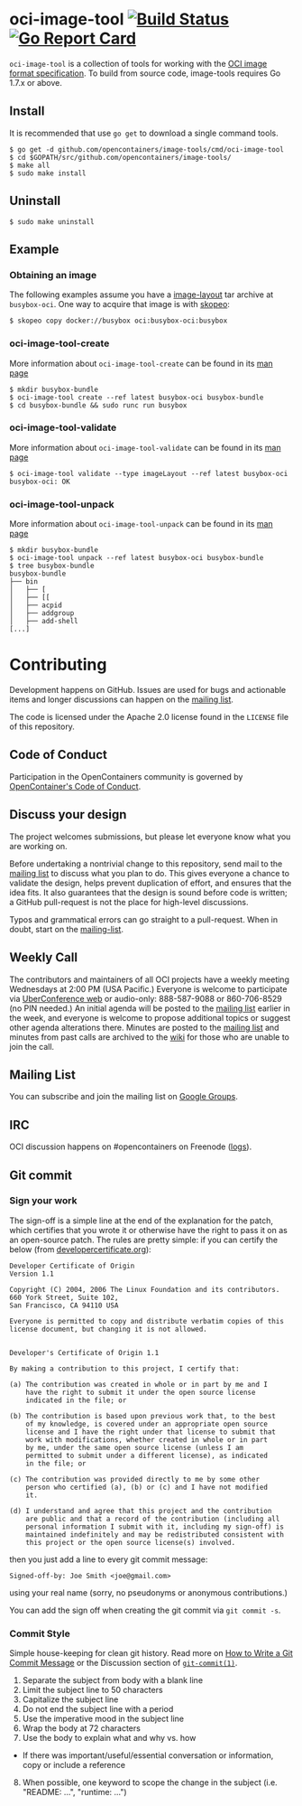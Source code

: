 # oci-image-tool [![Build Status](https://travis-ci.org/opencontainers/image-tools.svg?branch=master)](https://travis-ci.org/opencontainers/image-tools)[![Go Report Card](https://goreportcard.com/badge/github.com/opencontainers/image-tools)](https://goreportcard.com/report/github.com/opencontainers/image-tools)

`oci-image-tool` is a collection of tools for working with the [OCI image format specification](https://github.com/opencontainers/image-spec).
To build from source code, image-tools requires Go 1.7.x or above.

## Install

It is recommended that use `go get` to download a single command tools.

```
$ go get -d github.com/opencontainers/image-tools/cmd/oci-image-tool
$ cd $GOPATH/src/github.com/opencontainers/image-tools/
$ make all
$ sudo make install
```

## Uninstall

```
$ sudo make uninstall
```

## Example

### Obtaining an image

The following examples assume you have a [image-layout](https://github.com/opencontainers/image-spec/blob/v1.0.0-rc2/image-layout.md) tar archive at `busybox-oci`.
One way to acquire that image is with [skopeo](https://github.com/projectatomic/skopeo#installing):

```
$ skopeo copy docker://busybox oci:busybox-oci:busybox
```

### oci-image-tool-create

More information about `oci-image-tool-create` can be found in its [man page](./man/oci-image-tool-create.1.md)

```
$ mkdir busybox-bundle
$ oci-image-tool create --ref latest busybox-oci busybox-bundle
$ cd busybox-bundle && sudo runc run busybox
```

### oci-image-tool-validate

More information about `oci-image-tool-validate` can be found in its [man page](./man/oci-image-tool-validate.1.md)

```
$ oci-image-tool validate --type imageLayout --ref latest busybox-oci
busybox-oci: OK
```

### oci-image-tool-unpack

More information about `oci-image-tool-unpack` can be found in its [man page](./man/oci-image-tool-unpack.1.md)

```
$ mkdir busybox-bundle
$ oci-image-tool unpack --ref latest busybox-oci busybox-bundle
$ tree busybox-bundle
busybox-bundle
├── bin
│   ├── [
│   ├── [[
│   ├── acpid
│   ├── addgroup
│   ├── add-shell
[...]
```

# Contributing

Development happens on GitHub. Issues are used for bugs and actionable items and longer discussions can happen on the [mailing list](#mailing-list).

The code is licensed under the Apache 2.0 license found in the `LICENSE` file of this repository.

## Code of Conduct

Participation in the OpenContainers community is governed by [OpenContainer's Code of Conduct](https://github.com/opencontainers/tob/blob/d2f9d68c1332870e40693fe077d311e0742bc73d/code-of-conduct.md).

## Discuss your design

The project welcomes submissions, but please let everyone know what you are working on.

Before undertaking a nontrivial change to this repository, send mail to the [mailing list](#mailing-list) to discuss what you plan to do.
This gives everyone a chance to validate the design, helps prevent duplication of effort, and ensures that the idea fits.
It also guarantees that the design is sound before code is written; a GitHub pull-request is not the place for high-level discussions.

Typos and grammatical errors can go straight to a pull-request.
When in doubt, start on the [mailing-list](#mailing-list).

## Weekly Call

The contributors and maintainers of all OCI projects have a weekly meeting Wednesdays at 2:00 PM (USA Pacific.)
Everyone is welcome to participate via [UberConference web][UberConference] or audio-only: 888-587-9088 or 860-706-8529 (no PIN needed.)
An initial agenda will be posted to the [mailing list](#mailing-list) earlier in the week, and everyone is welcome to propose additional topics or suggest other agenda alterations there.
Minutes are posted to the [mailing list](#mailing-list) and minutes from past calls are archived to the [wiki](https://github.com/opencontainers/runtime-spec/wiki) for those who are unable to join the call.

## Mailing List

You can subscribe and join the mailing list on [Google Groups](https://groups.google.com/a/opencontainers.org/forum/#!forum/dev).

## IRC

OCI discussion happens on #opencontainers on Freenode ([logs][irc-logs]).

## Git commit

### Sign your work

The sign-off is a simple line at the end of the explanation for the patch, which certifies that you wrote it or otherwise have the right to pass it on as an open-source patch.
The rules are pretty simple: if you can certify the below (from [developercertificate.org](http://developercertificate.org/)):

```
Developer Certificate of Origin
Version 1.1

Copyright (C) 2004, 2006 The Linux Foundation and its contributors.
660 York Street, Suite 102,
San Francisco, CA 94110 USA

Everyone is permitted to copy and distribute verbatim copies of this
license document, but changing it is not allowed.


Developer's Certificate of Origin 1.1

By making a contribution to this project, I certify that:

(a) The contribution was created in whole or in part by me and I
    have the right to submit it under the open source license
    indicated in the file; or

(b) The contribution is based upon previous work that, to the best
    of my knowledge, is covered under an appropriate open source
    license and I have the right under that license to submit that
    work with modifications, whether created in whole or in part
    by me, under the same open source license (unless I am
    permitted to submit under a different license), as indicated
    in the file; or

(c) The contribution was provided directly to me by some other
    person who certified (a), (b) or (c) and I have not modified
    it.

(d) I understand and agree that this project and the contribution
    are public and that a record of the contribution (including all
    personal information I submit with it, including my sign-off) is
    maintained indefinitely and may be redistributed consistent with
    this project or the open source license(s) involved.
```

then you just add a line to every git commit message:

    Signed-off-by: Joe Smith <joe@gmail.com>

using your real name (sorry, no pseudonyms or anonymous contributions.)

You can add the sign off when creating the git commit via `git commit -s`.

### Commit Style

Simple house-keeping for clean git history.
Read more on [How to Write a Git Commit Message](http://chris.beams.io/posts/git-commit/) or the Discussion section of [`git-commit(1)`](http://git-scm.com/docs/git-commit).

1. Separate the subject from body with a blank line
2. Limit the subject line to 50 characters
3. Capitalize the subject line
4. Do not end the subject line with a period
5. Use the imperative mood in the subject line
6. Wrap the body at 72 characters
7. Use the body to explain what and why vs. how
  * If there was important/useful/essential conversation or information, copy or include a reference
8. When possible, one keyword to scope the change in the subject (i.e. "README: ...", "runtime: ...")


[UberConference]: https://www.uberconference.com/opencontainers
[irc-logs]: http://ircbot.wl.linuxfoundation.org/eavesdrop/%23opencontainers/
